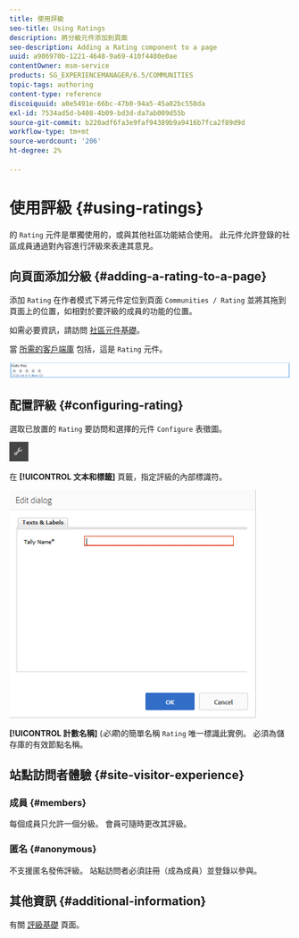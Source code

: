 ```yaml
---
title: 使用評級
seo-title: Using Ratings
description: 將分級元件添加到頁面
seo-description: Adding a Rating component to a page
uuid: a986970b-1221-4648-9a69-410f4480e0ae
contentOwner: msm-service
products: SG_EXPERIENCEMANAGER/6.5/COMMUNITIES
topic-tags: authoring
content-type: reference
discoiquuid: a0e5491e-66bc-47b0-94a5-45a02bc558da
exl-id: 7534ad5d-b408-4b09-bd3d-da7ab009d55b
source-git-commit: b220adf6fa3e9faf94389b9a9416b7fca2f89d9d
workflow-type: tm+mt
source-wordcount: '206'
ht-degree: 2%

---
```


# 使用評級 {#using-ratings}

的 `Rating` 元件是單獨使用的，或與其他社區功能結合使用。 此元件允許登錄的社區成員通過對內容進行評級來表達其意見。

## 向頁面添加分級 {#adding-a-rating-to-a-page}

添加 `Rating` 在作者模式下將元件定位到頁面 `Communities / Rating` 並將其拖到頁面上的位置，如相對於要評級的成員的功能的位置。

如需必要資訊，請訪問 [社區元件基礎](basics.md)。

當 [所需的客戶端庫](rating-basics.md#essentials-for-client-side) 包括，這是 `Rating` 元件。

![評等](assets/rating.png)

## 配置評級 {#configuring-rating}

選取已放置的 `Rating` 要訪問和選擇的元件 `Configure` 表徵圖。

![配置 — 新建](assets/configure-new.png)

在 **[!UICONTROL 文本和標籤]** 頁籤，指定評級的內部標識符。

![名](assets/tallyname.png)

**[!UICONTROL 計數名稱]**
(*必需*)的簡單名稱 `Rating` 唯一標識此實例。 必須為儲存庫的有效節點名稱。

## 站點訪問者體驗 {#site-visitor-experience}

### 成員 {#members}

每個成員只允許一個分級。 會員可隨時更改其評級。

### 匿名 {#anonymous}

不支援匿名發佈評級。 站點訪問者必須註冊（成為成員）並登錄以參與。

## 其他資訊 {#additional-information}

有關 [評級基礎](rating-basics.md) 頁面。
